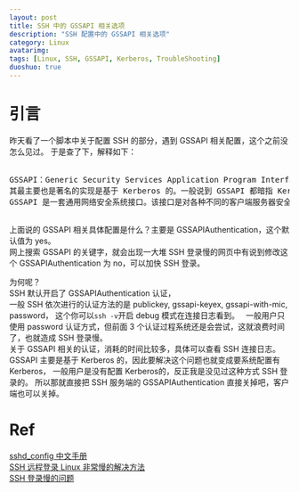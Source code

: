 ```yaml
---
layout: post
title: SSH 中的 GSSAPI 相关选项
description: "SSH 配置中的 GSSAPI 相关选项"
category: Linux
avatarimg:
tags: [Linux, SSH, GSSAPI, Kerberos, TroubleShooting]
duoshuo: true
---
```


# 引言

昨天看了一个脚本中关于配置 SSH 的部分，遇到 GSSAPI 相关配置，这个之前没怎么见过。
于是查了下，解释如下：

<pre>

GSSAPI：Generic Security Services Application Program Interface，GSSAPI 本身是一套 API，由 IETF 标准化。
其最主要也是著名的实现是基于 Kerberos 的。一般说到 GSSAPI 都暗指 Kerberos 实现。
GSSAPI 是一套通用网络安全系统接口。该接口是对各种不同的客户端服务器安全机制的封装，以消除安全接口的不同，降低编程难度。

</pre>

上面说的 GSSAPI 相关具体配置是什么？主要是 GSSAPIAuthentication，这个默认值为 yes。  
网上搜索 GSSAPI 的关键字，就会出现一大堆 SSH 登录慢的网页中有说到修改这个 GSSAPIAuthentication 为 no，可以加快 SSH 登录。

为何呢？   
SSH 默认开启了 GSSAPIAuthentication 认证，  
一般 SSH 依次进行的认证方法的是 publickey, gssapi-keyex, gssapi-with-mic, password，
这个你可以`ssh -v`开启 debug 模式在连接日志看到。    
一般用户只使用 password 认证方式，但前面 3 个认证过程系统还是会尝试，这就浪费时间了，也就造成 SSH 登录慢。  
关于 GSSAPI 相关的认证，消耗的时间比较多，具体可以查看 SSH 连接日志。  
GSSAPI 主要是基于 Kerberos 的，因此要解决这个问题也就变成要系统配置有 Kerberos，
一般用户是没有配置 Kerberos的，反正我是没见过这种方式 SSH 登录的。
所以那就直接把 SSH 服务端的 GSSAPIAuthentication 直接关掉吧，客户端也可以关掉。

# Ref  
[sshd_config 中文手册](http://www.jinbuguo.com/openssh/sshd_config.html)  
[SSH 远程登录 Linux 非常慢的解决方法](http://blog.useasp.net/archive/2014/05/19/solved-the-problem-of-ssh-client-such-as-putty-remote-login-linux-very-slowly.aspx)  
[SSH 登录慢的问题](http://m.oschina.net/blog/137432)
